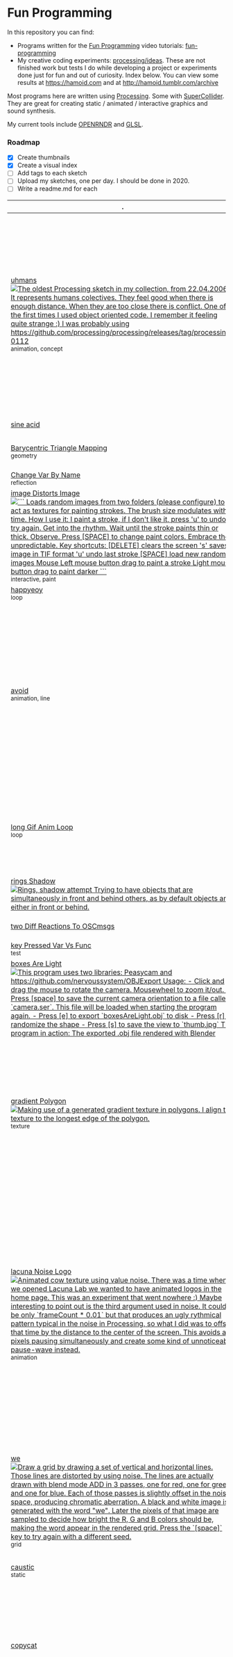 
# Fun Programming

In this repository you can find:

- Programs written for the [Fun Programming](https://funprogramming.org) video
  tutorials: [fun-programming](https://github.com/hamoid/Fun-Programming/tree/master/processing/fun-programming)
- My creative coding experiments: [processing/ideas](https://github.com/hamoid/Fun-Programming/tree/master/processing/ideas).
  These are not finished work but tests I do while developing a project or experiments done just for fun and out of curiosity.
  Index below. You can view some results at https://hamoid.com and at http://hamoid.tumblr.com/archive

Most programs here are written using [Processing](http://www.processing.org/).
Some with [SuperCollider](https://supercollider.github.io/).
They are great for creating static / animated / interactive graphics and sound synthesis.

My current tools include [OPENRNDR](https://openrndr.discourse.group/t/doodles-wall-c/51/3) and [GLSL](https://hamoid.com/post/in-the-mood-for-shaders/).

### Roadmap

- [x] Create thumbnails
- [x] Create a visual index
- [ ] Add tags to each sketch
- [ ] Upload my sketches, one per day. I should be done in 2020.
- [ ] Write a readme.md for each
 
| . | . | . | . | . |
| --- | --- | --- | --- | --- |
| [uhmans<br><img src="processing/ideas/2006/04/uhmans/.thumb.jpg" title=" The oldest Processing sketch in my collection, from 22.04.2006.  It represents humans colectives. They feel good when there is enough distance. When they are too close there is conflict.  One of the first times I used object oriented code. I remember it feeling quite strange :) I was probably using https://github.com/processing/processing/releases/tag/processing-0112   ">](https://github.com/hamoid/Fun-Programming/blob/master/processing/ideas/2006/04/uhmans/) <br><sub>animation, concept</sub> | [bezier Fish<br><img src="processing/ideas/2011/05/bezierFish/.thumb.jpg" title=" A program originally written in ActionScript (Flash) approximately in year 2000. This used to be my homepage for a while. Ported to Processing in 2011. One of my first sketches.  It draws animated bezier curves in which start, end and control points follow different bezier curves themselves.   ">](https://github.com/hamoid/Fun-Programming/blob/master/processing/ideas/2011/05/bezierFish/) <br><sub>line</sub> | [noise line<br><img src="processing/ideas/2011/08/noise_line/.thumb.jpg" title="">](https://github.com/hamoid/Fun-Programming/blob/master/processing/ideas/2011/08/noise_line/)  | [translate rotate<br><img src="processing/ideas/2011/08/translate_rotate/.thumb.jpg" title="">](https://github.com/hamoid/Fun-Programming/blob/master/processing/ideas/2011/08/translate_rotate/)  | [noise is centered<br><img src="processing/ideas/2011/09/noise_is_centered/.thumb.jpg" title=" The blue line shows that noise spends most of the time at the center (near the value 0.5). Rarely, if ever, it will go to the top or to the bottom.  This is an attempt to fix that. We modify the noise value (n) in a way that the whole range of values is covered: from 0 to 1.  One drawback with this formula is that it's not continuous. It can disappear on the top and then appear on the bottom.  The red line shows the modified noise value.  ">](https://github.com/hamoid/Fun-Programming/blob/master/processing/ideas/2011/09/noise_is_centered/)   |
| [sine acid<br><img src="processing/ideas/2011/09/sine_acid/.thumb.jpg" title="">](https://github.com/hamoid/Fun-Programming/blob/master/processing/ideas/2011/09/sine_acid/)  | [sine rainbow<br><img src="processing/ideas/2011/09/sine_rainbow/.thumb.jpg" title="">](https://github.com/hamoid/Fun-Programming/blob/master/processing/ideas/2011/09/sine_rainbow/)  | [inf bezier<br><img src="processing/ideas/2012/02/inf_bezier/.thumb.jpg" title="">](https://github.com/hamoid/Fun-Programming/blob/master/processing/ideas/2012/02/inf_bezier/) <br><sub>line</sub> | [dragworld<br><img src="processing/ideas/2012/06/dragworld/.thumb.jpg" title="">](https://github.com/hamoid/Fun-Programming/blob/master/processing/ideas/2012/06/dragworld/) <br><sub>interactive</sub> | [Arduino178Children<br><img src="processing/ideas/2013/01/Arduino178Children/.thumb.jpg" title="">](https://github.com/hamoid/Fun-Programming/blob/master/processing/ideas/2013/01/Arduino178Children/) <br><sub>arduino</sub>  |
| [Barycentric Triangle Mapping<br><img src="processing/ideas/2013/02/BarycentricTriangleMapping/.thumb.jpg" title="">](https://github.com/hamoid/Fun-Programming/blob/master/processing/ideas/2013/02/BarycentricTriangleMapping/) <br><sub>geometry</sub> | [Color Joy<br><img src="processing/ideas/2013/02/ColorJoy/.thumb.jpg" title="">](https://github.com/hamoid/Fun-Programming/blob/master/processing/ideas/2013/02/ColorJoy/)  | [Melt Writer<br><img src="processing/ideas/2013/02/MeltWriter/.thumb.jpg" title=" Interactive wet paint simulation experiment. Uses the pixel array. A more efficient approach would use shaders instead.   ">](https://github.com/hamoid/Fun-Programming/blob/master/processing/ideas/2013/02/MeltWriter/) <br><sub>interactive, paint</sub> | [words To Shapes<br><img src="processing/ideas/2013/06/wordsToShapes/.thumb.jpg" title="">](https://github.com/hamoid/Fun-Programming/blob/master/processing/ideas/2013/06/wordsToShapes/) <br><sub>interactive, line</sub> | [upload Image<br><img src="processing/ideas/2013/07/uploadImage/.thumb.jpg" title="">](https://github.com/hamoid/Fun-Programming/blob/master/processing/ideas/2013/07/uploadImage/) <br><sub>php</sub>  |
| [Change Var By Name](https://github.com/hamoid/Fun-Programming/blob/master/processing/ideas/2013/08/ChangeVarByName/) <br><sub>reflection</sub> | [p5tweets<br><img src="processing/ideas/2013/08/p5tweets/.thumb.jpg" title="">](https://github.com/hamoid/Fun-Programming/blob/master/processing/ideas/2013/08/p5tweets/) <br><sub>challenge</sub> | [gif Anim One<br><img src="processing/ideas/2013/10/gifAnimOne/.thumb.jpg" title="">](https://github.com/hamoid/Fun-Programming/blob/master/processing/ideas/2013/10/gifAnimOne/) <br><sub>loop</sub> | [anim Gif Mountains<br><img src="processing/ideas/2013/11/animGifMountains/.thumb.jpg" title="">](https://github.com/hamoid/Fun-Programming/blob/master/processing/ideas/2013/11/animGifMountains/) <br><sub>loop</sub> | [fade With Shader<br><img src="processing/ideas/2013/11/fadeWithShader/.thumb.jpg" title="">](https://github.com/hamoid/Fun-Programming/blob/master/processing/ideas/2013/11/fadeWithShader/) <br><sub>shader</sub>  |
| [image Distorts Image<br><img src="processing/ideas/2013/11/imageDistortsImage/.thumb.jpg" title="  ``` Loads random images from two folders (please configure) to act as textures for painting strokes. The brush size modulates with time.  How I use it: I paint a stroke, if I don't like it, press 'u' to undo, try again. Get into the rhythm. Wait until the stroke paints thin or thick. Observe. Press [SPACE] to change paint colors. Embrace the unpredictable.  Key shortcuts: [DELETE] clears the screen 's'      saves image in TIF format 'u'      undo last stroke [SPACE]  load new random images  Mouse Left mouse button drag to paint a stroke Light mouse button drag to paint darker ```   ">](https://github.com/hamoid/Fun-Programming/blob/master/processing/ideas/2013/11/imageDistortsImage/) <br><sub>interactive, paint</sub> | [client](https://github.com/hamoid/Fun-Programming/blob/master/processing/ideas/2013/11/prettyDecentDisplay/client/)  | [server](https://github.com/hamoid/Fun-Programming/blob/master/processing/ideas/2013/11/prettyDecentDisplay/server/)  | [stm<br><img src="processing/ideas/2013/11/stm/.thumb.jpg" title="">](https://github.com/hamoid/Fun-Programming/blob/master/processing/ideas/2013/11/stm/) <br><sub>dataviz</sub> | [gears<br><img src="processing/ideas/2013/12/gears/.thumb.jpg" title="">](https://github.com/hamoid/Fun-Programming/blob/master/processing/ideas/2013/12/gears/) <br><sub>loop</sub>  |
| [happyeoy<br><img src="processing/ideas/2013/12/happyeoy/.thumb.jpg" title="">](https://github.com/hamoid/Fun-Programming/blob/master/processing/ideas/2013/12/happyeoy/) <br><sub>loop</sub> | [sine Bass Sequence](https://github.com/hamoid/Fun-Programming/blob/master/processing/ideas/2013/12/sineBassSequence/)  | [sine Bass Sequence](https://github.com/hamoid/Fun-Programming/blob/master/processing/ideas/2013/12/sineBassSequence/)  | [sparkling Text<br><img src="processing/ideas/2013/12/sparklingText/.thumb.jpg" title="">](https://github.com/hamoid/Fun-Programming/blob/master/processing/ideas/2013/12/sparklingText/) <br><sub>loop</sub> | [text Randomizer<br><img src="processing/ideas/2013/12/textRandomizer/.thumb.jpg" title="">](https://github.com/hamoid/Fun-Programming/blob/master/processing/ideas/2013/12/textRandomizer/)   |
| [avoid<br><img src="processing/ideas/2014/01/avoid/.thumb.jpg" title="">](https://github.com/hamoid/Fun-Programming/blob/master/processing/ideas/2014/01/avoid/) <br><sub>animation, line</sub> | [drawing With Undo Redo<br><img src="processing/ideas/2014/01/drawingWithUndoRedo/.thumb.jpg" title="">](https://github.com/hamoid/Fun-Programming/blob/master/processing/ideas/2014/01/drawingWithUndoRedo/) <br><sub>interactive</sub> | [undo<br><img src="processing/ideas/2014/01/undo/.thumb.jpg" title="">](https://github.com/hamoid/Fun-Programming/blob/master/processing/ideas/2014/01/undo/) <br><sub>interactive</sub> | [text Cloud Rotating<br><img src="processing/ideas/2014/02/textCloudRotating/.thumb.jpg" title="">](https://github.com/hamoid/Fun-Programming/blob/master/processing/ideas/2014/02/textCloudRotating/)  | [voronoi<br><img src="processing/ideas/2014/02/voronoi/.thumb.jpg" title=" Testing the Voronoi class from Toxiclibs.  The program creates a voronoi triangle mesh on every animation frame based on 20 points moved by the noise() function.  Then it uses the triangles from that mesh to draw translucent lines and points without clearing the screen which results in a somewhat organic morphing shape.  ">](https://github.com/hamoid/Fun-Programming/blob/master/processing/ideas/2014/02/voronoi/) <br><sub>trails</sub>  |
| [long Gif Anim Loop<br><img src="processing/ideas/2014/03/longGifAnimLoop/.thumb.jpg" title="">](https://github.com/hamoid/Fun-Programming/blob/master/processing/ideas/2014/03/longGifAnimLoop/) <br><sub>loop</sub> | [lossy jpg<br><img src="processing/ideas/2014/03/lossy_jpg/.thumb.jpg" title="">](https://github.com/hamoid/Fun-Programming/blob/master/processing/ideas/2014/03/lossy_jpg/)  | [revolving<br><img src="processing/ideas/2014/03/revolving/.thumb.jpg" title="">](https://github.com/hamoid/Fun-Programming/blob/master/processing/ideas/2014/03/revolving/) <br><sub>loop</sub> | [noise Add<br><img src="processing/ideas/2014/04/noiseAdd/.thumb.jpg" title=" Draw pixels based on noise at different scales to have both small details and large areas of color. Contrast of  size.  ">](https://github.com/hamoid/Fun-Programming/blob/master/processing/ideas/2014/04/noiseAdd/)  | [rings Cleaner<br><img src="processing/ideas/2014/04/ringsCleaner/.thumb.jpg" title=" Simple rings painted with circles.  Trying to have objects that are simultaneously in front and behind others, as by default objects are either in front or behind.   ">](https://github.com/hamoid/Fun-Programming/blob/master/processing/ideas/2014/04/ringsCleaner/)   |
| [rings Shadow<br><img src="processing/ideas/2014/04/ringsShadow/.thumb.jpg" title=" Rings, shadow attempt  Trying to have objects that are simultaneously in front and behind others, as by default objects are either in front or behind.   ">](https://github.com/hamoid/Fun-Programming/blob/master/processing/ideas/2014/04/ringsShadow/)  | [rings Which Is Closer<br><img src="processing/ideas/2014/04/ringsWhichIsCloser/.thumb.jpg" title=" Simple rings made out of rectangles.  Trying to have objects that are simultaneously in front and behind others, as by default objects are either in front or behind.   ">](https://github.com/hamoid/Fun-Programming/blob/master/processing/ideas/2014/04/ringsWhichIsCloser/)  | [tank Wheels<br><img src="processing/ideas/2014/04/tankWheels/.thumb.jpg" title="">](https://github.com/hamoid/Fun-Programming/blob/master/processing/ideas/2014/04/tankWheels/) <br><sub>loop</sub> | [Terrain<br><img src="processing/ideas/2014/05/Terrain/.thumb.jpg" title="">](https://github.com/hamoid/Fun-Programming/blob/master/processing/ideas/2014/05/Terrain/)  | [rings Blend Mode<br><img src="processing/ideas/2014/05/ringsBlendMode/.thumb.jpg" title="">](https://github.com/hamoid/Fun-Programming/blob/master/processing/ideas/2014/05/ringsBlendMode/)   |
| [two Diff Reactions To OSCmsgs](https://github.com/hamoid/Fun-Programming/blob/master/processing/ideas/2014/05/twoDiffReactionsToOSCmsgs/)  | [pshape Vs Toxic<br><img src="processing/ideas/2014/06/pshapeVsToxic/.thumb.jpg" title="">](https://github.com/hamoid/Fun-Programming/blob/master/processing/ideas/2014/06/pshapeVsToxic/) <br><sub>test, performance</sub> | [avoid garbage collection](https://github.com/hamoid/Fun-Programming/blob/master/processing/ideas/2014/08/avoid_garbage_collection/) <br><sub>test</sub> | [erase Black Pixels<br><img src="processing/ideas/2014/09/eraseBlackPixels/.thumb.jpg" title="">](https://github.com/hamoid/Fun-Programming/blob/master/processing/ideas/2014/09/eraseBlackPixels/) <br><sub>test</sub> | [erase Black Pixels Lookup<br><img src="processing/ideas/2014/09/eraseBlackPixelsLookup/.thumb.jpg" title="">](https://github.com/hamoid/Fun-Programming/blob/master/processing/ideas/2014/09/eraseBlackPixelsLookup/) <br><sub>test</sub>  |
| [key Pressed Var Vs Func](https://github.com/hamoid/Fun-Programming/blob/master/processing/ideas/2014/10/keyPressedVarVsFunc/) <br><sub>test</sub> | [oral Description Error<br><img src="processing/ideas/2014/10/oralDescriptionError/.thumb.jpg" title="">](https://github.com/hamoid/Fun-Programming/blob/master/processing/ideas/2014/10/oralDescriptionError/)  | [oral Description Game<br><img src="processing/ideas/2014/10/oralDescriptionGame/.thumb.jpg" title="">](https://github.com/hamoid/Fun-Programming/blob/master/processing/ideas/2014/10/oralDescriptionGame/) <br><sub>line, loop</sub> | [loop Of Random Items<br><img src="processing/ideas/2014/11/loopOfRandomItems/.thumb.jpg" title="">](https://github.com/hamoid/Fun-Programming/blob/master/processing/ideas/2014/11/loopOfRandomItems/) <br><sub>loop</sub> | [thousand Rects<br><img src="processing/ideas/2014/11/thousandRects/.thumb.jpg" title="">](https://github.com/hamoid/Fun-Programming/blob/master/processing/ideas/2014/11/thousandRects/) <br><sub>trails</sub>  |
| [boxes Are Light<br><img src="processing/ideas/2015/01/boxesAreLight/.thumb.jpg" title=" This program uses two libraries: Peasycam and https://github.com/nervoussystem/OBJExport  Usage:  - Click and drag the mouse to rotate the camera. Mousewheel to zoom it/out. - Press [space] to save the current camera orientation to a file called `camera.ser`. This file will be loaded when starting the program again. - Press [e] to export `boxesAreLight.obj` to disk - Press [r] to randomize the shape - Press [s] to save the view to `thumb.jpg`  The program in action:   The exported .obj file rendered with Blender   ">](https://github.com/hamoid/Fun-Programming/blob/master/processing/ideas/2015/01/boxesAreLight/)  | [recursive Boxes<br><img src="processing/ideas/2015/01/recursiveBoxes/.thumb.jpg" title="">](https://github.com/hamoid/Fun-Programming/blob/master/processing/ideas/2015/01/recursiveBoxes/) <br><sub>recursive</sub> | [stream To FFMPEG](https://github.com/hamoid/Fun-Programming/blob/master/processing/ideas/2015/01/streamToFFMPEG/)  | [CCGame Iterate001<br><img src="processing/ideas/2015/02/CCGame_Iterate001/.thumb.jpg" title="">](https://github.com/hamoid/Fun-Programming/blob/master/processing/ideas/2015/02/CCGame_Iterate001/)  | [gradient<br><img src="processing/ideas/2015/03/gradient/.thumb.jpg" title=" Creating a simple gradient texture by coloring pixels. To be used as a gradient in other sketches.  (I didn't know how to do this with shaders at the time)   ">](https://github.com/hamoid/Fun-Programming/blob/master/processing/ideas/2015/03/gradient/)   |
| [gradient Polygon<br><img src="processing/ideas/2015/03/gradientPolygon/.thumb.jpg" title=" Making use of a generated gradient texture in polygons. I align the texture to the longest edge of the polygon.   ">](https://github.com/hamoid/Fun-Programming/blob/master/processing/ideas/2015/03/gradientPolygon/) <br><sub>texture</sub> | [ellipso rect<br><img src="processing/ideas/2015/06/ellipso_rect/.thumb.jpg" title=" Animated loop based on code by Jerome Herr at http://p5art.tumblr.com/post/120693457458/ellipsorect-code  I made it bouncy and added particles.   ">](https://github.com/hamoid/Fun-Programming/blob/master/processing/ideas/2015/06/ellipso_rect/) <br><sub>animation, loop, particles</sub> | [grid of combinations<br><img src="processing/ideas/2015/06/grid_of_combinations/.thumb.jpg" title=" A sketch I made for showing the students at FH Potsdam.  Draws a grid of overlapping rectangles, blurs it, draws it again. That achieves some kind of bloom effect. Uses a limited color palette.   ">](https://github.com/hamoid/Fun-Programming/blob/master/processing/ideas/2015/06/grid_of_combinations/) <br><sub>grid</sub> | [grid of combinations rot<br><img src="processing/ideas/2015/06/grid_of_combinations_rot/.thumb.jpg" title=" A sketch I made for showing the students at FH Potsdam.  Draws a grid of overlapping rotated triangles, blurs it, draws it again. That achieves some kind of bloom effect. Uses a limited color palette.   ">](https://github.com/hamoid/Fun-Programming/blob/master/processing/ideas/2015/06/grid_of_combinations_rot/) <br><sub>grid</sub> | [impossiboligon<br><img src="processing/ideas/2015/06/impossiboligon/.thumb.jpg" title=" Produces an animated loop cycling through rotating extruded polygons of 3, 4, 5 and 100 sides.  The properties of the polygons are set manually (instead of mathematically) so they match visually. I cared more about getting it done than about the nobel prize.    ">](https://github.com/hamoid/Fun-Programming/blob/master/processing/ideas/2015/06/impossiboligon/) <br><sub>loop</sub>  |
| [lacuna Noise Logo<br><img src="processing/ideas/2015/06/lacunaNoiseLogo/.thumb.jpg" title=" Animated cow texture using value noise. There was a time when we opened Lacuna Lab we wanted to have animated logos in the home page. This was an experiment that went nowhere :)  Maybe interesting to point out is the third argument used in noise. It could be only `frameCount * 0.01` but that produces an ugly rythmical pattern typical in the noise in Processing, so what I did was to offset that time by the distance to the center of the screen. This avoids all pixels pausing simultaneously and create some kind of unnoticeable pause-wave instead.   ">](https://github.com/hamoid/Fun-Programming/blob/master/processing/ideas/2015/06/lacunaNoiseLogo/) <br><sub>animation</sub> | [recursive Tree<br><img src="processing/ideas/2015/06/recursiveTree/.thumb.jpg" title=" Draws an animated loop of an aggresive generative tree.  Not meant for real time consumption but for producing an animated GIF file.  The [space] key randomizes the seed to produce different looking trees.    ">](https://github.com/hamoid/Fun-Programming/blob/master/processing/ideas/2015/06/recursiveTree/) <br><sub>loop, recursive</sub> | [recursive lines<br><img src="processing/ideas/2015/06/recursive_lines/.thumb.jpg" title=" I like creating depth by having parts of an image blurry and other parts sharp.  In this case, when the mouse is pressed, the screen is blurred by 1 pixel and covered with a translucent layer of orange, making previously drawn shapes become slightly &quot;lost in fog&quot;, blurred and blended with the background.   ">](https://github.com/hamoid/Fun-Programming/blob/master/processing/ideas/2015/06/recursive_lines/) <br><sub>recursive</sub> | [the Look Of Noise<br><img src="processing/ideas/2015/06/theLookOfNoise/.thumb.jpg" title=" Draws closed shapes either with ADD or SUBTRACT blend modes. The shape drawn is a circle passed through noise(). Since circles are closed, whatever comes out of noise is also closed. By including time in the noise call the shape moves in the screen.  The `z` key zooms in and blurs. Use it for creating depth. The `a` key sets ADD mode, `o` sets SUBTRACT.   ">](https://github.com/hamoid/Fun-Programming/blob/master/processing/ideas/2015/06/theLookOfNoise/) <br><sub>animation, noise</sub> | [the Look Of Noise Flat<br><img src="processing/ideas/2015/06/theLookOfNoiseFlat/.thumb.jpg" title=" Draws closed shapes by passing the points of a circle through the `noise()` function.  That value is used as the variable radius of circular shape. The radius decreases over time, so we can draw smaller and smaller shapes as time passes, with the goal of covering the screen, first with large shapes and at the end very small ones.  The colors are read from random photographs found in a folder.  Press `z` during the drawing to blur previous shapes, `[space]` to load a new image for color sampling.   ">](https://github.com/hamoid/Fun-Programming/blob/master/processing/ideas/2015/06/theLookOfNoiseFlat/) <br><sub>animation</sub>  |
| [we<br><img src="processing/ideas/2015/06/we/.thumb.jpg" title=" Draw a grid by drawing a set of vertical and horizontal lines. Those lines are distorted by using noise. The lines are actually drawn with blend mode ADD in 3 passes, one for red, one for green and one for blue. Each of those passes is slightly offset in the noise space, producing chromatic aberration.  A black and white image is generated with the word &quot;we&quot;. Later the pixels of that image are sampled to decide how bright the R, G and B colors should be, making the word appear in the rendered grid.  Press the `[space]` key to try again with a different seed.   ">](https://github.com/hamoid/Fun-Programming/blob/master/processing/ideas/2015/06/we/) <br><sub>grid</sub> | [noise Contours<br><img src="processing/ideas/2015/09/noiseContours/.thumb.jpg" title=" Creates a noise based quantized image, sort of an elevation-map in black and white. Then applies openCV contours to that image to get vector outlines of the shapes. It sorts them by size to first draw the larger ones, then the smaller ones (otherwise small ones would be occluded by larger ones).  Uses the openCV library from https://github.com/cansik/opencv-processing/releases as the official one is not working (April 14th, 2020)    ">](https://github.com/hamoid/Fun-Programming/blob/master/processing/ideas/2015/09/noiseContours/) <br><sub>noise, opencv</sub> | [noise Dir Quantized<br><img src="processing/ideas/2015/09/noiseDirQuantized/.thumb.jpg" title="">](https://github.com/hamoid/Fun-Programming/blob/master/processing/ideas/2015/09/noiseDirQuantized/) <br><sub>line</sub> | [radial hex<br><img src="processing/ideas/2015/09/radial_hex/.thumb.jpg" title=" Program that draws glowing curves quantized to 6 possible angles, producing hexagonal shapes.  Mouse click to set the center of rotation.  [space] to clear  's' to save  ">](https://github.com/hamoid/Fun-Programming/blob/master/processing/ideas/2015/09/radial_hex/) <br><sub>interactive, line</sub> | [particles Noise<br><img src="processing/ideas/2015/12/particlesNoise/.thumb.jpg" title=" Using the Nature of Code's Vehicle class, draw a number of particles leaving traces on the screen. They move flocking, avoiding each other.  The drawn lines change opacity, thickness and brightness.    ">](https://github.com/hamoid/Fun-Programming/blob/master/processing/ideas/2015/12/particlesNoise/) <br><sub>flocking, line, natureofcode, trails</sub>  |
| [caustic<br><img src="processing/ideas/2016/02/caustic/.thumb.jpg" title="">](https://github.com/hamoid/Fun-Programming/blob/master/processing/ideas/2016/02/caustic/) <br><sub>static</sub> | [Lewitt Drawing](https://github.com/hamoid/Fun-Programming/blob/master/processing/ideas/2016/05/LewittDrawing/)  | [Lewitt Drawing Server](https://github.com/hamoid/Fun-Programming/blob/master/processing/ideas/2016/05/LewittDrawingServer/)  | [non overlapping circles using arrays<br><img src="processing/ideas/2016/07/non_overlapping_circles_using_arrays/.thumb.jpg" title="">](https://github.com/hamoid/Fun-Programming/blob/master/processing/ideas/2016/07/non_overlapping_circles_using_arrays/)  | [pipe Process Input<br><img src="processing/ideas/2016/07/pipeProcessInput/.thumb.jpg" title="">](https://github.com/hamoid/Fun-Programming/blob/master/processing/ideas/2016/07/pipeProcessInput/) <br><sub>viz</sub>  |
| [copycat<br><img src="processing/ideas/2017/01/copycat/.thumb.jpg" title="">](https://github.com/hamoid/Fun-Programming/blob/master/processing/ideas/2017/01/copycat/)  | [Midi Viz<br><img src="processing/ideas/2017/04/MidiViz/.thumb.jpg" title=" I wrote this program to play midi files and visualize the channels, notes and velocities.  There are thousands of files online in `.mid` format. I think it's quite an interesting source of data. We often try to get information out of sound using FFT, but that's a very limited approach which doesn't give us the chords and simultaneous notes being played.  Of course using MIDI has its own limitations. For instance, you don't know if the synths being played have short or long decay, so it can be hard to visualize decaying sounds with precision.  In any case, fun to play with I think.  If you create anything with it, I would be happy if you link it at https://forum.processing.org/two/discussion/comment/116764 for others to see.  ">](https://github.com/hamoid/Fun-Programming/blob/master/processing/ideas/2017/04/MidiViz/) <br><sub>midi, shader, viz</sub> | [extract Audio With Ffmpeg<br><img src="processing/ideas/2017/05/extractAudioWithFfmpeg/.thumb.jpg" title="">](https://github.com/hamoid/Fun-Programming/blob/master/processing/ideas/2017/05/extractAudioWithFfmpeg/)  | [hsluv<br><img src="processing/ideas/2017/05/hsluv/.thumb.jpg" title="">](https://github.com/hamoid/Fun-Programming/blob/master/processing/ideas/2017/05/hsluv/) <br><sub>color</sub> | [plot3Dfor Jerome<br><img src="processing/ideas/2017/05/plot3DforJerome/.thumb.jpg" title="">](https://github.com/hamoid/Fun-Programming/blob/master/processing/ideas/2017/05/plot3DforJerome/) <br><sub>static</sub>  |
| [plot3Dorganic<br><img src="processing/ideas/2017/05/plot3Dorganic/.thumb.jpg" title=" A sketch that draws a huge number of lines of various lengths and colors all starting from the same position is space.  Press [space] to trigger a render, [s] to save the resulting image.  These images were all created with this program by slightly changing the formula.  ">](https://github.com/hamoid/Fun-Programming/blob/master/processing/ideas/2017/05/plot3Dorganic/) <br><sub>static</sub> | [lineshader<br><img src="processing/ideas/2017/08/lineshader/.thumb.jpg" title=" Modified Line Shader giving it variable width.  Note that it only uses ellipse to draw circles. Comment out the line starting with `shader(` to observe the default rendering.  ">](https://github.com/hamoid/Fun-Programming/blob/master/processing/ideas/2017/08/lineshader/) <br><sub>line, shader</sub> | [lineshader2<br><img src="processing/ideas/2017/08/lineshader2/.thumb.jpg" title=" Drawing lines of variable stroke-weight with a shader.  The shader is mostly the original line shader from Processing with just two little changes: one to make the line width variable, and another to modulate the color so it doesn't look flat.   ">](https://github.com/hamoid/Fun-Programming/blob/master/processing/ideas/2017/08/lineshader2/) <br><sub>animation, line, shader</sub> | [shaded<br><img src="processing/ideas/2017/08/shaded/.thumb.jpg" title="">](https://github.com/hamoid/Fun-Programming/blob/master/processing/ideas/2017/08/shaded/) <br><sub>shader</sub> | [copycat gears<br><img src="processing/ideas/2017/10/copycat_gears/.thumb.jpg" title="">](https://github.com/hamoid/Fun-Programming/blob/master/processing/ideas/2017/10/copycat_gears/) <br><sub>loop</sub>  |
| [avoidxmas<br><img src="processing/ideas/2017/12/avoidxmas/.thumb.jpg" title=" Choose a random point in the screen and start drawing a line there. If you are going to collide with an existing line or with the border of the window, turn to avoid that. If there's no way to avoid collision, respawn somewhere else and try again.  ">](https://github.com/hamoid/Fun-Programming/blob/master/processing/ideas/2017/12/avoidxmas/) <br><sub>animation, line</sub> | [shader Breaks Sphere<br><img src="processing/ideas/2018/02/shaderBreaksSphere/.thumb.jpg" title=" The sketch uses the sphere purely as data ignoring all matrices (therefore the camera doesn't work). The vertex shader calculates a new position of each vertex based on sines and cosines of the original vertex coordinates.  It also shows how to directly use gl_Position to place things in the window.  It makes use of a ShaderReloader class, based on code by Raphaël de Courville. That class shows an error overlay message when the shader does not compile.   ">](https://github.com/hamoid/Fun-Programming/blob/master/processing/ideas/2018/02/shaderBreaksSphere/) <br><sub>shader</sub> | [shader Scroll Textured<br><img src="processing/ideas/2018/02/shaderScrollTextured/.thumb.jpg" title=" A confusing program doing a lot of stuff :) To start press `[space]`.  There's video playing as a source of texture. It uses noise to draw that texture in symmetrical &quot;butterfly like&quot; shapes.  It uses a flow-style shader to smear the result based on hue.  Then the whole result is partially occluded and seen only through a mask full of words. That mask is loaded from disk, but there's an alternative one generated in real time (commented out). The mask scrolls up as the credits of a movie.  The `[enter]` key jumps to a random location in the movie and randomizes noise seed.  The `s` key is used for starting and ending video export. It calls a command line voice synthesizer to speak `start` and `stop`.   ">](https://github.com/hamoid/Fun-Programming/blob/master/processing/ideas/2018/02/shaderScrollTextured/) <br><sub>shader, video, mask</sub> | [shader Shadow2 svg<br><img src="processing/ideas/2018/02/shaderShadow2_svg/.thumb.jpg" title=" Loads an svg into a PShape, then draws that 255 times in various locations on the screen using a gray scale fill color.  That fill color represents depth and it's used by the shader to know where to draw drop shadows. The shader colorizes each shape using a cosine based palette generator.  This is not necessarily a good idea :) It's just an experiment.  Limited to 255 objects (as buffers in Processing are not floating point based).   ">](https://github.com/hamoid/Fun-Programming/blob/master/processing/ideas/2018/02/shaderShadow2_svg/) <br><sub>shader</sub> | [fft Frag Shader<br><img src="processing/ideas/2018/03/fftFragShader/.thumb.jpg" title="">](https://github.com/hamoid/Fun-Programming/blob/master/processing/ideas/2018/03/fftFragShader/) <br><sub>shader, fft</sub>  |
| [fft Vert Shader<br><img src="processing/ideas/2018/03/fftVertShader/.thumb.jpg" title="">](https://github.com/hamoid/Fun-Programming/blob/master/processing/ideas/2018/03/fftVertShader/) <br><sub>shader</sub> | [matrix Multiplication<br><img src="processing/ideas/2018/03/matrixMultiplication/.thumb.jpg" title="">](https://github.com/hamoid/Fun-Programming/blob/master/processing/ideas/2018/03/matrixMultiplication/) <br><sub>viz</sub> | [viz Img Color Distrib<br><img src="processing/ideas/2018/03/vizImgColorDistrib/.thumb.jpg" title="">](https://github.com/hamoid/Fun-Programming/blob/master/processing/ideas/2018/03/vizImgColorDistrib/) <br><sub>color</sub> | [orthocubes<br><img src="processing/ideas/2018/04/orthocubes/.thumb.jpg" title=" Creates a cloud of cuboids positioned and scaled using `noise()`. The cuboids are shaded with a shader that produces stripes along one axis. The axis is specified as a integer `uniform` between 0 and 2 for each drawn cuboid. You can access a component of a vec3 in a shader by its index, so `pos[0] = pos.x`, `pos[1] = pos.y` and `pos[2] = pos.z`.  Hold down the mouse button to see the effect of `OPTIMIZED_STROKE`. For me the default state of that property in Processing is not the expected one, as `OPTIMIZED_STROKE` produces unwanted side effects when using vertex shaders. If something is not working with your vertex shader I suggest toggling that variable to `ENABLED` and `DISABLED` to see if it has an effect.   ">](https://github.com/hamoid/Fun-Programming/blob/master/processing/ideas/2018/04/orthocubes/) <br><sub>shader</sub> | [pan Zoom Sketch<br><img src="processing/ideas/2018/08/panZoomSketch/.thumb.jpg" title="  A simple class that allows showing a larger PGraphics in a smaller viewport, pan and zoom using the mouse.  This sketch shows 6 such viewports running simultaneously.  ">](https://github.com/hamoid/Fun-Programming/blob/master/processing/ideas/2018/08/panZoomSketch/) <br><sub>interactive</sub>  |
| [pixelate Shader<br><img src="processing/ideas/2018/08/pixelateShader/.thumb.jpg" title=" Very minimal shader to pixelate your rendering. Allows setting the resolution using a uniform.   ">](https://github.com/hamoid/Fun-Programming/blob/master/processing/ideas/2018/08/pixelateShader/) <br><sub>shader</sub> | [rot Cube Gradient<br><img src="processing/ideas/2018/09/rotCubeGradient/.thumb.jpg" title=" Painting with the color of lights instead of using fill colors.  The reason to do that is to achieve more depth by painting with gradients instead of flat colors.  Light positions rotate smoothly but with regular jumps to create colors patterns in the drawn cubes.   ">](https://github.com/hamoid/Fun-Programming/blob/master/processing/ideas/2018/09/rotCubeGradient/) <br><sub>trails</sub> | [copycat Split Triangle<br><img src="processing/ideas/2018/10/copycatSplitTriangle/.thumb.jpg" title="">](https://github.com/hamoid/Fun-Programming/blob/master/processing/ideas/2018/10/copycatSplitTriangle/) <br><sub>animation, loop</sub> | [measure Dropped Frames<br><img src="processing/ideas/2018/10/measureDroppedFrames/.thumb.jpg" title=" An attempt to measure dropped frames. At 60 frames per second we have 16.666 milliseconds to draw everything to our canvas. If it takes longer than that we will be late and the graphics will only make it to the next frame.  With something moving on the screen at constant speed it becomes obvious and disturbing if an animation frame is missing. It feels like a sudden jump.  What I measure in this program is how often draw() gets called, which is not the same as dropped frames. Even if often it takes more than 17 milliseconds for draw() to be called again, there's no visible jump in the screen.  The jumps become obvious when that delay goes about 20 milliseconds.  There seems to be a big drop in my system always at 45 seconds after starting the program.  In Java2D the frequency is much more irregular than in P2D / P3D.  Interacting with any other application while the program runs produces timing irregularities. I have not noticed this in openFrameworks. The animation often feels smoother in the C++ based framework.   ">](https://github.com/hamoid/Fun-Programming/blob/master/processing/ideas/2018/10/measureDroppedFrames/) <br><sub>animation, test, fps</sub> | [spinning Cube Rainbow<br><img src="processing/ideas/2018/10/spinningCubeRainbow/.thumb.jpg" title=" Slowly rotating 3D cubes painting on a black background. A black translucent line connecting the two cubes compensates by subtracting light from the result.   ">](https://github.com/hamoid/Fun-Programming/blob/master/processing/ideas/2018/10/spinningCubeRainbow/) <br><sub>trails</sub>  |
| [transparency Test PShape<br><img src="processing/ideas/2018/10/transparencyTestPShape/.thumb.jpg" title=" Test transparency in P3D mode with the hints `DISABLE_DEPTH_TEST`, `DISABLE_DEPTH_SORT` and `DISABLE_DEPTH_MASK`.   ">](https://github.com/hamoid/Fun-Programming/blob/master/processing/ideas/2018/10/transparencyTestPShape/) <br><sub>interactive, transparency, hint, test</sub> | [Envelope Grid Test<br><img src="processing/ideas/2018/11/EnvelopeGridTest/.thumb.jpg" title=" A grid version of my envelope class. It is used for animating collections of items simultaneously but with different delays.   ">](https://github.com/hamoid/Fun-Programming/blob/master/processing/ideas/2018/11/EnvelopeGridTest/) <br><sub>animation</sub> | [Flowers<br><img src="processing/ideas/2018/11/Flowers/.thumb.jpg" title=" Generate animated flowers when pressing the `space` key. Press `s` to save an image.  ">](https://github.com/hamoid/Fun-Programming/blob/master/processing/ideas/2018/11/Flowers/) <br><sub>animation</sub> | [line Normals<br><img src="processing/ideas/2018/11/lineNormals/.thumb.jpg" title=" Shows how to convert a line strip into a mesh version of the same line strip but with random thicknes per-vertex. Like switching from a thin pen to an ink-brush.  Here two animated versions in p5.js: [one](https://www.openprocessing.org/sketch/632717) and [two](https://www.openprocessing.org/sketch/675134)  And a version in [OPENRNDR](https://github.com/hamoid/openrndr-template/blob/master/src/main/kotlin/p5/p07_lineNormals.kt)   ">](https://github.com/hamoid/Fun-Programming/blob/master/processing/ideas/2018/11/lineNormals/) <br><sub>geometry, line, normals, pshape, pvector</sub> | [bidirectional Perlin Noise<br><img src="processing/ideas/2019/01/bidirectionalPerlinNoise/.thumb.jpg" title=" Noise field. A typical effect is sampling a noise field by using the current pixel coordinates then interpreting the obtained value as an angle to move to a nearby pixel, and keep repeating that operation. The resulting image resembles somewhat roots or branches: lines that converge.  In this case I repeat the process twice, the second time inverting the displacement sign. So for the starting point I obtain two lines instead of one, and they go in exactly opposing directions. The difference is that it looks less like branches or roots because one can not see the beginning of those brances or roots. It's like connecting the branches of two trees together, each branch connecting with a branch in the other tree.  Try changing the sigmoid value between 0.0 and 1.0 for different looks.   ">](https://github.com/hamoid/Fun-Programming/blob/master/processing/ideas/2019/01/bidirectionalPerlinNoise/) <br><sub>test</sub>  |
| [bump In Circle<br><img src="processing/ideas/2019/01/bumpInCircle/.thumb.jpg" title=" Draws circles with a bump. The bump is located at an angle defined by the variable `high`. The width of the bump is defined by `overlap`, which is modulated over time to make it more dynamic, while using an offset so not all circles are wide or narrow at the same time, but in sequence instead.  ">](https://github.com/hamoid/Fun-Programming/blob/master/processing/ideas/2019/01/bumpInCircle/) <br><sub>animation</sub> | [click To Erase<br><img src="processing/ideas/2019/01/clickToErase/.thumb.jpg" title=" A program that draws two layers and allows the user to interactively erase the top layer by dragging the mouse while holding the left mouse button down.  It shows an issue with [linear gamma color space](https://ninedegreesbelow.com/photography/test-for-linear-processing.html#painting)   ">](https://github.com/hamoid/Fun-Programming/blob/master/processing/ideas/2019/01/clickToErase/) <br><sub>blend, gamma, interactive, trails</sub> | [circular Gradients<br><img src="processing/ideas/2019/04/circularGradients/.thumb.jpg" title=" Draw a grid of squares covering the window. The color of each square is chosen randomly from a list of colors. The squares are shaded with a circular gradient, implemented in a shader. Then a &quot;tornado&quot; effect is applied to the center of the window, deforming the squares.  There's an artifact when curving some lines that I later [solved](https://creativecodeberlin.github.io/Stammtisch/2019/05/03/ccs061.html) when porting this program to OPENRNDR.  ">](https://github.com/hamoid/Fun-Programming/blob/master/processing/ideas/2019/04/circularGradients/) <br><sub>shader</sub> | [following2D<br><img src="processing/ideas/2019/04/following2D/.thumb.jpg" title=" A simple class for an object to follow a 2D target and reduce speed when getting near. If the target changes location suddenly the moving object turns towards the new target smoothly.   ">](https://github.com/hamoid/Fun-Programming/blob/master/processing/ideas/2019/04/following2D/) <br><sub>animation, physics, target</sub> | [gradient With Vertex<br><img src="processing/ideas/2019/04/gradientWithVertex/.thumb.jpg" title=" Draw a grid of rectangles covering the screen and maintaining a margin between rectangles and the borders of the window.  The recangles are filled with a gradient and also have a gradient stroke. This is achieved by setting the fill and stroke colors before each call to `vertex()`.  A better approach to gradients is by using shaders, as this technique does not allow rotating the gradient and is heavily influenced by the number of vertices and their order.   ">](https://github.com/hamoid/Fun-Programming/blob/master/processing/ideas/2019/04/gradientWithVertex/) <br><sub>static, gradient, grid, margin</sub>  |
| [variable Thickness Lines<br><img src="processing/ideas/2019/04/variableThicknessLines/.thumb.jpg" title=" Shader based line drawing that produces lines that go from zero strokeWeight to full strokeWeight and back to zero. The program allows reloading the shader by pressing '0', and loading other shaders (if they were present) by pressing other number keys.  Press `r` to randomize, `s` to save.   ">](https://github.com/hamoid/Fun-Programming/blob/master/processing/ideas/2019/04/variableThicknessLines/) <br><sub>line, shader</sub> | [Thick Line Test<br><img src="processing/ideas/2019/06/ThickLineTest/.thumb.jpg" title=" A class for drawing pShape-based lines of variable thickness. The lines are made out of 4D points: x, y for position, z for depth and w for thickness. The program exports an .obj file when pressing the `s` key.   ">](https://github.com/hamoid/Fun-Programming/blob/master/processing/ideas/2019/06/ThickLineTest/) <br><sub>pshape, line, static, obj</sub> | [crosses<br><img src="processing/ideas/2019/06/crosses/.thumb.jpg" title=" A program to generate the cover for the [Creative Code Stammtisch 62](https://creativecodeberlin.github.io/Stammtisch/2019/06/07/ccs062.html). Uses 3 point lights to create color gradients. Uses an exponential distribution so there are few large shapes and many small ones.   ">](https://github.com/hamoid/Fun-Programming/blob/master/processing/ideas/2019/06/crosses/) <br><sub>static</sub> | [Shader Texture Cube<br><img src="processing/ideas/2019/08/ShaderTextureCube/.thumb.jpg" title=" Simple shader-based generative texture applied to a rotating 3D cube.  ">](https://github.com/hamoid/Fun-Programming/blob/master/processing/ideas/2019/08/ShaderTextureCube/) <br><sub>shader</sub> | [bezier similarity<br><img src="processing/ideas/2019/09/bezier_similarity/.thumb.jpg" title=" A mildly interactive sketch. The mouseX position sets the length of the drawn lines. [space] clears the background.  Lines are drawn starting on a circle, the exact point advancing clockwise. For each line it searches for 3 other nearby points at 3 different distances. It does that by first checking the pixel color on a photo at the spawn location. Then it searches three concentric circles in that photo for the most similar color in that virtual circle.  The spawn point and the 3 found points for the basis for a bezier curve. Instead of drawing that bezier curve directly, it interpolates smoothly towards that bezier curve. It does so to avoid jitter and reduce random jumps.  By coming up with different algorithms for moving the spawn point one can produce different aesthetics.   ">](https://github.com/hamoid/Fun-Programming/blob/master/processing/ideas/2019/09/bezier_similarity/) <br><sub>line, bezier, interactive</sub>  |
| [sin rainbow<br><img src="processing/ideas/2019/09/sin_rainbow/.thumb.jpg" title=" A basic example of how to get all color hues without using the HSB mode. The variable `t` sets the hue. Then R, G and B are calculated based on `t` by using the `sin()` function.  ">](https://github.com/hamoid/Fun-Programming/blob/master/processing/ideas/2019/09/sin_rainbow/) <br><sub>color</sub> | [draw Donut<br><img src="processing/ideas/2019/11/drawDonut/.thumb.jpg" title=" A simple method to create a ring-shaped PShape.  ">](https://github.com/hamoid/Fun-Programming/blob/master/processing/ideas/2019/11/drawDonut/) <br><sub>pshape</sub> | [layer3D<br><img src="processing/ideas/2019/11/layer3D/.thumb.jpg" title=" Shows how to work with an animated 3D layer with transparent background which can be displayed multiple times.  ">](https://github.com/hamoid/Fun-Programming/blob/master/processing/ideas/2019/11/layer3D/) <br><sub>pgraphics</sub> | [forum call method by name<br><img src="processing/ideas/2020/01/forum_call_method_by_name/.thumb.jpg" title=" In the Processing forum it was asked how to call a method by name. Here's one example using reflection.   ">](https://github.com/hamoid/Fun-Programming/blob/master/processing/ideas/2020/01/forum_call_method_by_name/) <br><sub>reflection</sub> | [irregular Line Between Two Points<br><img src="processing/ideas/2020/03/irregularLineBetweenTwoPoints/.thumb.jpg" title=" A method to draw an animated noise-bent line between two points.  Also shows how to create a square using polar coordinates. That is, how to get the radius of a square for any given angle.  float r = min(1/abs(cos(ang)), 1/abs(sin(ang)));  ">](https://github.com/hamoid/Fun-Programming/blob/master/processing/ideas/2020/03/irregularLineBetweenTwoPoints/) <br><sub>geometry, line</sub>  |
| [line Segment Circle Intersection<br><img src="processing/ideas/2020/05/lineSegmentCircleIntersection/.thumb.jpg" title=" A function to calculate the intersection(s) between a line segment and a circle.   ">](https://github.com/hamoid/Fun-Programming/blob/master/processing/ideas/2020/05/lineSegmentCircleIntersection/) <br><sub>line, geometry, circle, intersection, interactive</sub> 